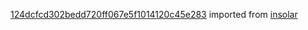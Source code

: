 [124dcfcd302bedd720ff067e5f1014120c45e283](https://github.com/insolar/insolar/commit/124dcfcd302bedd720ff067e5f1014120c45e283) imported from [insolar](https://github.com/insolar/insolar)
